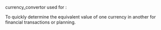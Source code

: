 currency_convertor used for :

To quickly determine the equivalent value of one currency in another for financial transactions or planning.

